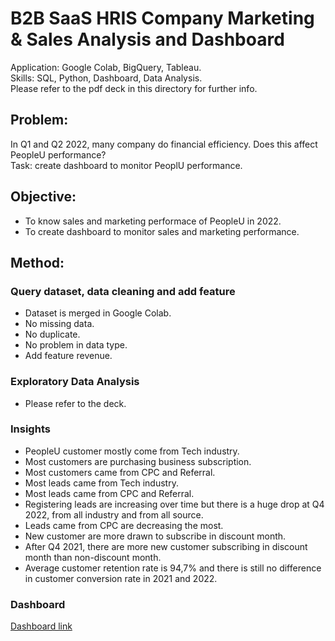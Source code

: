 # B2B SaaS HRIS Company Marketing & Sales Analysis and Dashboard
Application: Google Colab, BigQuery, Tableau.\
Skills: SQL, Python, Dashboard, Data Analysis.\
Please refer to the pdf deck in this directory for further info.
## Problem:
In Q1 and Q2 2022, many company do financial efficiency. Does this affect PeopleU performance?\
Task: create dashboard to monitor PeoplU performance.
## Objective:
- To know sales and marketing performace of PeopleU in 2022.
- To create dashboard to monitor sales and marketing performance.
## Method:
### Query dataset, data cleaning and add feature
- Dataset is merged in Google Colab.
- No missing data.
- No duplicate.
- No problem in data type.
- Add feature revenue.
### Exploratory Data Analysis
- Please refer to the deck.
### Insights
- PeopleU customer mostly come from Tech industry.
- Most customers are purchasing business subscription.
- Most customers came from CPC and Referral.
- Most leads came from Tech industry.
- Most leads came from CPC and Referral.
- Registering leads are increasing over time but there is a huge drop at Q4 2022, from all industry and from all source.
- Leads came from CPC are decreasing the most.
- New customer are more drawn to subscribe in discount month.
- After Q4 2021, there are more new customer subscribing in discount month than non-discount month.
- Average customer retention rate is 94,7% and there is still no difference in customer conversion rate in 2021 and 2022.
### Dashboard
[Dashboard link](https://public.tableau.com/app/profile/biyan.bahtiar.ramadhan/viz/PeopleUSalesAnalytics/Dashboard1)
